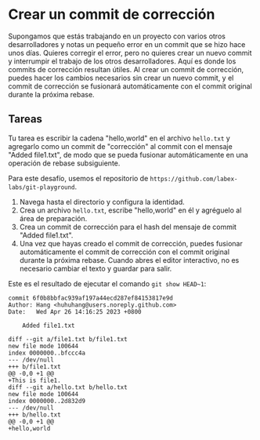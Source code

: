 # Crear un commit de corrección

Supongamos que estás trabajando en un proyecto con varios otros desarrolladores y notas un pequeño error en un commit que se hizo hace unos días. Quieres corregir el error, pero no quieres crear un nuevo commit y interrumpir el trabajo de los otros desarrolladores. Aquí es donde los commits de corrección resultan útiles. Al crear un commit de corrección, puedes hacer los cambios necesarios sin crear un nuevo commit, y el commit de corrección se fusionará automáticamente con el commit original durante la próxima rebase.

## Tareas

Tu tarea es escribir la cadena "hello,world" en el archivo `hello.txt` y agregarlo como un commit de "corrección" al commit con el mensaje "Added file1.txt", de modo que se pueda fusionar automáticamente en una operación de rebase subsiguiente.

Para este desafío, usemos el repositorio de `https://github.com/labex-labs/git-playground`.

1. Navega hasta el directorio y configura la identidad.
2. Crea un archivo `hello.txt`, escribe "hello,world" en él y agréguelo al área de preparación.
3. Crea un commit de corrección para el hash del mensaje de commit "Added file1.txt".
4. Una vez que hayas creado el commit de corrección, puedes fusionar automáticamente el commit de corrección con el commit original durante la próxima rebase. Cuando abres el editor interactivo, no es necesario cambiar el texto y guardar para salir.

Este es el resultado de ejecutar el comando `git show HEAD~1`:

```shell
commit 6f0b8bbfac939af197a44ecd287ef84153817e9d
Author: Hang <huhuhang@users.noreply.github.com>
Date:   Wed Apr 26 14:16:25 2023 +0800

    Added file1.txt

diff --git a/file1.txt b/file1.txt
new file mode 100644
index 0000000..bfccc4a
--- /dev/null
+++ b/file1.txt
@@ -0,0 +1 @@
+This is file1.
diff --git a/hello.txt b/hello.txt
new file mode 100644
index 0000000..2d832d9
--- /dev/null
+++ b/hello.txt
@@ -0,0 +1 @@
+hello,world
```
